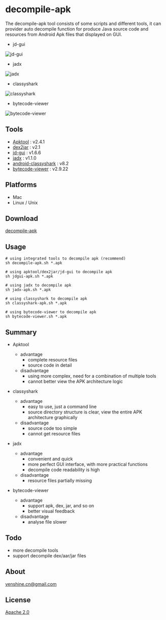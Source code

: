 # decompile-apk
The decompile-apk tool consists of some scripts and different tools, it can provider auto decompile function for produce Java source code and resources from Android Apk files that displayed on GUI.

* jd-gui  
   
![jd-gui](screenshot/jd-gui.png)

* jadx  
 
![jadx](screenshot/jadx.png)

* classyshark  

![classyshark](screenshot/classyshark.png)

* bytecode-viewer

![bytecode-viewer](screenshot/bytecode-viewer.png)

## Tools
* [Apktool](https://github.com/iBotPeaches/Apktool) : v2.4.1
* [dex2jar](https://github.com/pxb1988/dex2jar) : v2.1
* [jd-gui](https://github.com/java-decompiler/jd-gui) : v1.6.6
* [jadx](https://github.com/skylot/jadx) : v1.1.0
* [android-classyshark](https://github.com/google/android-classyshark) : v8.2
* [bytecode-viewer](https://github.com/Konloch/bytecode-viewer) : v2.9.22

## Platforms
* Mac
* Linux / Unix

## Download
[decompile-apk](https://github.com/venshine/decompile-apk/releases)

## Usage

```shell
# using integrated tools to decompile apk (recommend)
sh decompile-apk.sh *.apk

# using apktool/dex2jar/jd-gui to decompile apk
sh jdgui-apk.sh *.apk

# using jadx to decompile apk
sh jadx-apk.sh *.apk

# using classyshark to decompile apk
sh classyshark-apk.sh *.apk

# using bytecode-viewer to decompile apk
sh bytecode-viewer.sh *.apk

```

## Summary
* Apktool
	* advantage
		* complete resource files
		* source code in detail
	* disadvantage
		* using more complex, need for a combination of multiple tools
		* cannot better view the APK architecture logic
* classyshark
	* advantage
		* easy to use, just a command line
		* source directory structure is clear, view the entire APK architecture graphically
	* disadvantage
		* source code too simple
		* cannot get resource files
* jadx
	* advantage
		* convenient and quick
		* more perfect GUI interface, with more practical functions
		* decompile code readability is high
	* disadvantage
		* resource files partially missing

* bytecode-viewer
	* advantage
		* support apk, dex, jar, and so on
		* better visual feedback
	* disadvantage
		* analyse file slower

## Todo
* more decompile tools
* support decompile dex/aar/jar files

## About
[venshine.cn@gmail.com](venshine.cn@gmail.com)

## License
[Apache 2.0](http://www.apache.org/licenses/LICENSE-2.0.html)